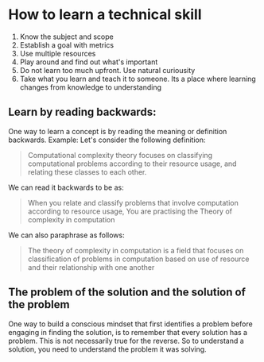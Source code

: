 # How to learn a technical skill

1. Know the subject and scope
2. Establish a goal with metrics
3. Use multiple resources
4. Play around and find out what's important
5. Do not learn too much upfront. Use natural curiousity
6. Take what you learn and teach it to someone. Its a place where learning changes from knowledge to understanding

## Learn by reading backwards:

One way to learn a concept is by reading the meaning or definition backwards. Example: Let's consider the following definition:

> Computational complexity theory focuses on classifying computational problems according to their resource usage, and relating these classes to each other.

We can read it backwards to be as:

> When you relate and classify problems that involve computation according to resource usage, You are practising the Theory of complexity in computation

We can also paraphrase as follows:

> The theory of complexity in computation is a field that focuses on classification of problems in computation based on use of resource and their relationship with one another

## The problem of the solution and the solution of the problem

One way to build a conscious mindset that first identifies a problem before engaging in finding the solution, is to remember that every solution has a problem. This is not necessarily true for the reverse. So to understand a solution, you need to understand the problem it was solving.
